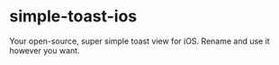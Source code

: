# simple-toast-ios
Your open-source, super simple toast view for iOS. Rename and use it however you want.
